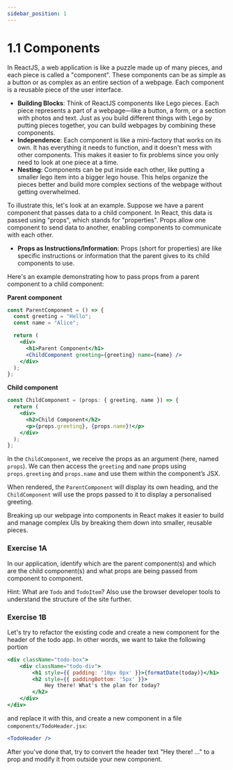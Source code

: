 ```yaml
---
sidebar_position: 1
---
```


# 1.1 Components
In ReactJS, a web application is like a puzzle made up of many pieces, and each piece is called a "component". These components can be as simple as a button or as complex as an entire section of a webpage. Each component is a reusable piece of the user interface.

- **Building Blocks**: Think of ReactJS components like Lego pieces. Each piece represents a part of a webpage—like a button, a form, or a section with photos and text. Just as you build different things with Lego by putting pieces together, you can build webpages by combining these components.
- **Independence**: Each component is like a mini-factory that works on its own. It has everything it needs to function, and it doesn't mess with other components. This makes it easier to fix problems since you only need to look at one piece at a time.
- **Nesting**: Components can be put inside each other, like putting a smaller lego item into a bigger lego house. This helps organize the pieces better and build more complex sections of the webpage without getting overwhelmed.

To illustrate this, let's look at an example. Suppose we have a parent component that passes data to a child component. In React, this data is passed using "props", which stands for "properties". Props allow one component to send data to another, enabling components to communicate with each other.
- **Props as Instructions/Information**: Props (short for properties) are like specific instructions or information that the parent gives to its child components to use.

Here's an example demonstrating how to pass props from a parent component to a child component:

**Parent component**
``` jsx
const ParentComponent = () => {
  const greeting = "Hello";
  const name = "Alice";

  return (
    <div>
      <h1>Parent Component</h1>
      <ChildComponent greeting={greeting} name={name} />
    </div>
  );
};
```

**Child component**
``` jsx
const ChildComponent = (props: { greeting, name }) => {
  return (
    <div>
      <h2>Child Component</h2>
      <p>{props.greeting}, {props.name}!</p>
    </div>
  );
};
```

In the `ChildComponent`, we receive the props as an argument (here, named `props`). We can then access the `greeting` and `name` props using `props.greeting` and `props.name` and use them within the component’s JSX.

When rendered, the `ParentComponent` will display its own heading, and the `ChildComponent` will use the props passed to it to display a personalised greeting.

Breaking up our webpage into components in React makes it easier to build and manage complex UIs by breaking them down into smaller, reusable pieces.

### Exercise 1A

In our application, identify which are the parent component(s) and which are the child component(s) and what props are being passed from component to component.

Hint: What are `Todo` and `TodoItem`? Also use the browser developer tools to understand the structure of the site further.

### Exercise 1B

Let's try to refactor the existing code and create a new component for the header of the todo app. In other words, we want to take the following portion 

``` jsx
<div className="todo-box">
    <div className="todo-div">
        <h1 style={{ padding: '10px 0px' }}>{formatDate(today)}</h1>
        <h2 style={{ paddingBottom: '5px' }}>
            Hey there! What's the plan for today?
        </h2>
    </div>
</div>
```

and replace it with this, and create a new component in a file `components/TodoHeader.jsx`:

``` jsx
<TodoHeader />
```

After you've done that, try to convert the header text "Hey there! ..." to a prop and modify it from outside your new component.